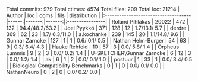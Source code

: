 Total commits: 979
Total ctimes: 4574
Total files: 209
Total loc: 21214
| Author                              |   loc |   coms |   fils |  distribution   |
|:------------------------------------|------:|-------:|-------:|:----------------|
| Roland Pihlakas                     | 20022 |    472 |    132 | 94.4/48.2/63.2  |
| Joel Pyykkö                         |   371 |    128 |     12 | 1.7/13.1/ 5.7   |
| derdre                              |   369 |     62 |     23 | 1.7/ 6.3/11.0   |
| a.kochanke                          |   239 |    145 |     20 | 1.1/14.8/ 9.6   |
| Gunnar Zarncke                      |   127 |      1 |      1 | 0.6/ 0.1/ 0.5   |
| Nathan Helm-Burger                  |    54 |     63 |      9 | 0.3/ 6.4/ 4.3   |
| Hauke Rehfeld                       |    10 |     57 |      3 | 0.0/ 5.8/ 1.4   |
| Orpheus Lummis                      |     9 |      2 |      3 | 0.0/ 0.2/ 1.4   |
| U-SKETCHER\Gunnar Zarncke           |     6 |     12 |      3 | 0.0/ 1.2/ 1.4   |
| ak                                  |     6 |      1 |      2 | 0.0/ 0.1/ 1.0   |
| postuur                             |     1 |     33 |      1 | 0.0/ 3.4/ 0.5   |
| Biological Compatibility Benchmarks |     0 |      1 |      0 | 0.0/ 0.1/ 0.0   |
| NathanNeuro                         |     0 |      2 |      0 | 0.0/ 0.2/ 0.0   |